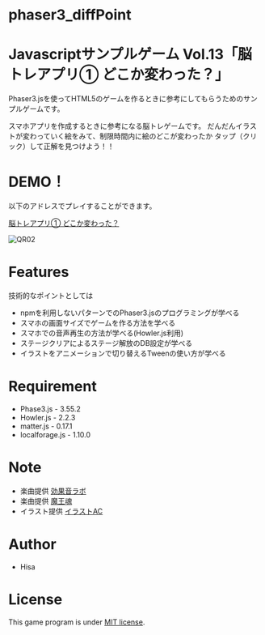 # phaser3_diffPoint
# Javascriptサンプルゲーム Vol.13「脳トレアプリ① どこか変わった？」
 
Phaser3.jsを使ってHTML5のゲームを作るときに参考にしてもらうためのサンプルゲームです。

スマホアプリを作成するときに参考になる脳トレゲームです。
だんだんイラストが変わっていく絵をみて、制限時間内に絵のどこが変わったか
タップ（クリック）して正解を見つけよう！！

# DEMO！
 
以下のアドレスでプレイすることができます。

[脳トレアプリ① どこか変わった？](https://tinycore-hisanori.github.io/phaser3_diffPoint/)

 ![QR02](https://user-images.githubusercontent.com/30931098/138745883-929f37da-bf0a-439e-823b-c4a821118bd5.png)

# Features
 
技術的なポイントとしては

* npmを利用しないパターンでのPhaser3.jsのプログラミングが学べる
* スマホの画面サイズでゲームを作る方法を学べる
* スマホでの音声再生の方法が学べる(Howler.js利用)
* ステージクリアによるステージ解放のDB設定が学べる
* イラストをアニメーションで切り替えるTweenの使い方が学べる

# Requirement
 
* Phase3.js      - 3.55.2
* Howler.js      - 2.2.3
* matter.js      - 0.17.1
* localforage.js - 1.10.0
 
# Note

 * 楽曲提供 [効果音ラボ](https://soundeffect-lab.info/sound/anime/)
 * 楽曲提供 [魔王魂](https://maou.audio/)
 * イラスト提供 [イラストAC](https://www.ac-illust.com/)

 
# Author
 
* Hisa
 
# License
 
This game program is under [MIT license](https://en.wikipedia.org/wiki/MIT_License).